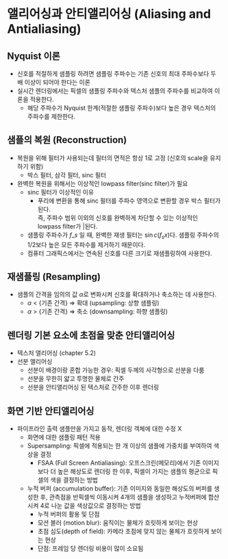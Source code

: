 # 앨리어싱과 안티앨리어싱 (Aliasing and Antialiasing)

## Nyquist 이론
- 신호를 적절하게 샘플링 하려면 샘플링 주파수는 기존 신호의 최대 주파수보다 두 배 이상이 되어야 한다는 이론
- 실시간 렌더링에서는 픽셀의 샘플링 주파수와 텍스처 샘플의 주파수를 비교하여 이론을 적용한다.
    - 해당 주파수가 Nyquist 한계(적절한 샘플링 주파수)보다 높은 경우 텍스처의 주파수를 제한한다.

## 샘플의 복원 (Reconstruction)
- 복원을 위해 필터가 사용되는데 필터의 면적은 항상 1로 고정 (신호의 scale을 유지하기 위함)
    - 박스 필터, 삼각 필터, sinc 필터
- 완벽한 복원을 위해서는 이상적인 lowpass filter(sinc filter)가 필요
    - sinc 필터가 이상적인 이유    
        - 푸리에 변환을 통해 sinc 필터를 주파수 영역으로 변환할 경우 박스 필터가 된다.    
        즉, 주파수 범위 이외의 신호를 완벽하게 차단할 수 있는 이상적인 lowpass filter가 |된다.
    - 샘플링 주파수가 $f\_{s}$ 일 때, 완벽한 재생 필터는 $\sin c(f_{s}x)$다. 샘플링 주파수의 1/2보다 높은 모든 주파수를 제거하기 때문이다. 
    - 컴퓨터 그래픽스에서는 연속된 신호를 다른 크기로 재샘플링하여 사용한다.

## 재샘플링 (Resampling)
- 샘플의 간격을 임의의 값 $\alpha$로 변화시켜 신호를 확대하거나 축소하는 데 사용한다.
    - $\alpha$ < {기존 간격} => 확대 (upsampling: 상향 샘플링)
    - $\alpha$ > {기존 간격} => 축소 (downsampling: 하향 샘플링)

## 렌더링 기본 요소에 초점을 맞춘 안티앨리어싱
- 텍스처 앨리어싱 (chapter 5.2)
- 선분 앨리어싱
    - 선분이 배경이랑 혼합 가능한 경우: 픽셀 두께의 사각형으로 선분을 다룸
    - 선분을 무한히 얇고 투명한 물체로 간주
    - 선분을 안티앨리어싱 된 텍스처로 간주한 이후 렌더링

## 화면 기반 안티앨리어싱
- 파이프라인 출력 샘플만을 가지고 동작, 렌더링 객체에 대한 수정 X
    - 화면에 대한 샘플링 패턴 적용
    - Supersampling: 픽셀에 적용되는 한 개 이상의 샘플에 가중치를 부여하여 색상을 결정
      - FSAA (Full Screen Antialiasing): 오프스크린(메모리)에서 기존 이미지보다 더   높은 해상도로 렌더링 한 이후, 픽셀이 가지는 샘플의 평균으로 픽셀의 색을 결정하는 방법
    - 누적 버퍼 (accumulation buffer): 기존 이미지와 동일한 해상도의 버퍼를 생성한 후, 관측점을 반픽셀씩 이동시켜 4개의 샘플을 생성하고 누적버퍼에 합산시켜 4로 나눈 값을 색상값으로 결정하는 방법
      - 누적 버퍼의 활용 및 단점
      - 모션 블러 (motion blur): 움직이는 물체가 흐릿하게 보이는 현상
      - 초점 심도(depth of field): 카메라 초점에 맞지 않는 물체가 흐릿하게 보이는 현상
      - 단점: 프레임 당 렌더링 비용이 많이 소요됨
